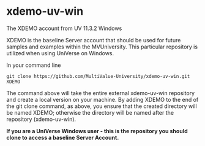 # xdemo-uv-win

The XDEMO account from UV 11.3.2 Windows

XDEMO is the baseline Server account that should be used for future samples and examples within the MVUniversity. This particular repository is utilized when using UniVerse on Windows.

In your command line

```
git clone https://github.com/MultiValue-University/xdemo-uv-win.git XDEMO
```

The command above will take the entire external xdemo-uv-win repository and create a local version on your machine. By adding  XDEMO to the end of the git clone command, as above, you ensure that the created directory will be named XDEMO; otherwise the directory will be named after the repository (xdemo-uv-win).   

**If you are a UniVerse Windows user - this is the repository you should clone to access a baseline Server Account.**
